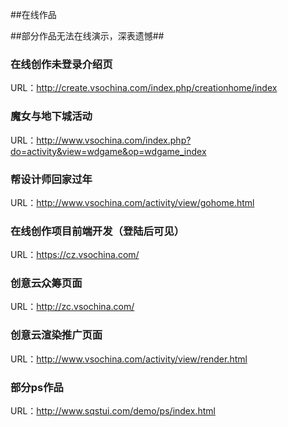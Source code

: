 ##在线作品

##部分作品无法在线演示，深表遗憾##

### 在线创作未登录介绍页
URL：http://create.vsochina.com/index.php/creationhome/index

### 魔女与地下城活动
URL：http://www.vsochina.com/index.php?do=activity&view=wdgame&op=wdgame_index

### 帮设计师回家过年
URL：http://www.vsochina.com/activity/view/gohome.html

### 在线创作项目前端开发（登陆后可见）
URL：https://cz.vsochina.com/ 

### 创意云众筹页面
URL：http://zc.vsochina.com/

### 创意云渲染推广页面
URL：http://www.vsochina.com/activity/view/render.html

### 部分ps作品
URL：http://www.sqstui.com/demo/ps/index.html
